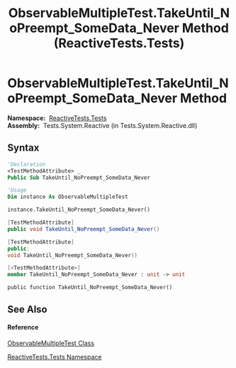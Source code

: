 ﻿---
title: ObservableMultipleTest.TakeUntil_NoPreempt_SomeData_Never Method  (ReactiveTests.Tests)
TOCTitle: TakeUntil_NoPreempt_SomeData_Never Method
ms:assetid: M:ReactiveTests.Tests.ObservableMultipleTest.TakeUntil_NoPreempt_SomeData_Never
ms:mtpsurl: https://msdn.microsoft.com/en-us/library/reactivetests.tests.observablemultipletest.takeuntil_nopreempt_somedata_never(v=VS.103)
ms:contentKeyID: 36619885
ms.date: 06/28/2011
mtps_version: v=VS.103
f1_keywords:
- ReactiveTests.Tests.ObservableMultipleTest.TakeUntil_NoPreempt_SomeData_Never
dev_langs:
- CSharp
- JScript
- VB
- FSharp
- c++
---

# ObservableMultipleTest.TakeUntil\_NoPreempt\_SomeData\_Never Method

**Namespace:**  [ReactiveTests.Tests](hh289046\(v=vs.103\).md)  
**Assembly:**  Tests.System.Reactive (in Tests.System.Reactive.dll)

## Syntax

``` vb
'Declaration
<TestMethodAttribute> _
Public Sub TakeUntil_NoPreempt_SomeData_Never
```

``` vb
'Usage
Dim instance As ObservableMultipleTest

instance.TakeUntil_NoPreempt_SomeData_Never()
```

``` csharp
[TestMethodAttribute]
public void TakeUntil_NoPreempt_SomeData_Never()
```

``` c++
[TestMethodAttribute]
public:
void TakeUntil_NoPreempt_SomeData_Never()
```

``` fsharp
[<TestMethodAttribute>]
member TakeUntil_NoPreempt_SomeData_Never : unit -> unit 
```

``` jscript
public function TakeUntil_NoPreempt_SomeData_Never()
```

## See Also

#### Reference

[ObservableMultipleTest Class](hh303586\(v=vs.103\).md)

[ReactiveTests.Tests Namespace](hh289046\(v=vs.103\).md)

